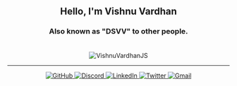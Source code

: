 <h2 align="center"> Hello, I'm Vishnu Vardhan</h2> 
<h3 align="center">Also known as "DSVV" to other people. <br> <br>
</h3> 
      
<div align='center'>

<p><img align="center" src="https://github-readme-stats.vercel.app/api/top-langs?username=VishnuVardhanJS&show_icons=true&locale=en&theme=synthwave&layout=compact" alt="VishnuVardhanJS" /></p>

</div>

-------------------------------------------------------------------------------------------------------------------------------------------------------
<div align="center">
<a href="https://github.com/VishnuVardhanJS" target="_blank">
    <img alt="GitHub" src="https://img.shields.io/badge/-GitHub-181717?style=flat-square&logo=github">
</a>
<a href="https://discordapp.com/users/484766045920296961" target="_blank">
    <img alt="Discord" src="https://img.shields.io/badge/Discord-7289DA?style=flat-square&logo=discord&logoColor=white">
</a>
<a href="https://www.linkedin.com/in/vishnuvardhanjs/" target="_blank">
    <img alt="LinkedIn" src="https://img.shields.io/badge/LinkedIn-0077B5?style=flat-square&logo=linkedin&logoColor=white">
</a>
<a href="https://twitter.com/DSVV2003" target="_blank">
    <img alt="Twitter" src="https://img.shields.io/badge/Twitter-1DA1F2?style=flat-square&logo=twitter&logoColor=white">
</a>
<a href="mailto:vishnuvardhanjs@proton.me" target="_blank">
    <img alt="Gmail" src="https://img.shields.io/badge/Gmail-D14836?style=flat-square&logo=gmail&logoColor=white">
</a>
</div>
